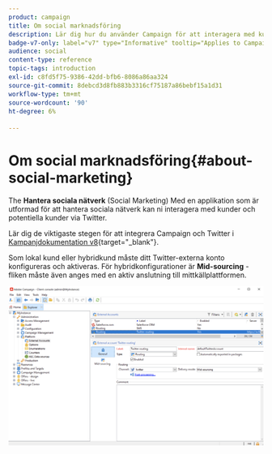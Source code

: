 ```yaml
---
product: campaign
title: Om social marknadsföring
description: Lär dig hur du använder Campaign för att interagera med kunder via Twitter
badge-v7-only: label="v7" type="Informative" tooltip="Applies to Campaign Classic v7 only"
audience: social
content-type: reference
topic-tags: introduction
exl-id: c8fd5f75-9386-42dd-bfb6-8086a86aa324
source-git-commit: 8debcd3d8fb883b3316cf75187a86bebf15a1d31
workflow-type: tm+mt
source-wordcount: '90'
ht-degree: 6%

---
```


# Om social marknadsföring{#about-social-marketing}



The **Hantera sociala nätverk** (Social Marketing) Med en applikation som är utformad för att hantera sociala nätverk kan ni interagera med kunder och potentiella kunder via Twitter.

Lär dig de viktigaste stegen för att integrera Campaign och Twitter i [Kampanjdokumentation v8](https://experienceleague.adobe.com/docs/campaign/campaign-v8/connect/ac-tw.html){target="_blank"}.

Som lokal kund eller hybridkund måste ditt Twitter-externa konto konfigureras och aktiveras. För hybridkonfigurationer är **Mid-sourcing** -fliken måste även anges med en aktiv anslutning till mittkällplattformen.

![](assets/tw-external-account.png)
